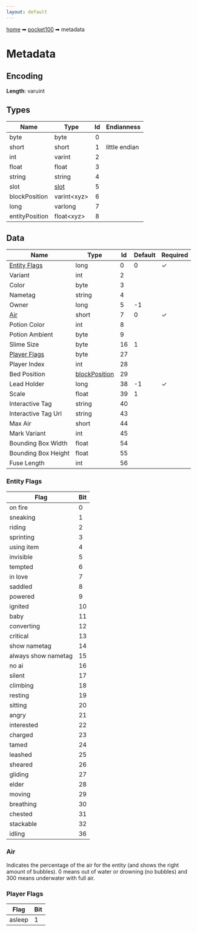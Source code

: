 ```yaml
---
layout: default
---
```


[home](/) ➡ [pocket100](/protocol/pocket100) ➡ metadata

# Metadata

## Encoding

**Length**: varuint

## Types

Name | Type | Id | Endianness
---|---|:---:|---
byte | byte | 0 | 
short | short | 1 | little endian
int | varint | 2 | 
float | float | 3 | 
string | string | 4 | 
slot | [slot](/protocol/pocket100/types/slot) | 5 | 
blockPosition | varint&lt;xyz&gt; | 6 | 
long | varlong | 7 | 
entityPosition | float&lt;xyz&gt; | 8 | 
## Data
Name | Type | Id | Default | Required
---|---|---|---|---
[Entity Flags](#entity-flags) | long | 0 | 0 | ✓
Variant | int | 2 |  |  
Color | byte | 3 |  |  
Nametag | string | 4 |  |  
Owner | long | 5 | -1 |  
[Air](#air) | short | 7 | 0 | ✓
Potion Color | int | 8 |  |  
Potion Ambient | byte | 9 |  |  
Slime Size | byte | 16 | 1 |  
[Player Flags](#player-flags) | byte | 27 |  |  
Player Index | int | 28 |  |  
Bed Position | [blockPosition](/protocol/pocket100/types/block-position) | 29 |  |  
Lead Holder | long | 38 | -1 | ✓
Scale | float | 39 | 1 |  
Interactive Tag | string | 40 |  |  
Interactive Tag Url | string | 43 |  |  
Max Air | short | 44 |  |  
Mark Variant | int | 45 |  |  
Bounding Box Width | float | 54 |  |  
Bounding Box Height | float | 55 |  |  
Fuse Length | int | 56 |  |  
### Entity Flags

Flag | Bit
---|---
on fire | 0
sneaking | 1
riding | 2
sprinting | 3
using item | 4
invisible | 5
tempted | 6
in love | 7
saddled | 8
powered | 9
ignited | 10
baby | 11
converting | 12
critical | 13
show nametag | 14
always show nametag | 15
no ai | 16
silent | 17
climbing | 18
resting | 19
sitting | 20
angry | 21
interested | 22
charged | 23
tamed | 24
leashed | 25
sheared | 26
gliding | 27
elder | 28
moving | 29
breathing | 30
chested | 31
stackable | 32
idling | 36
### Air

Indicates the percentage of the air for the entity (and shows the right amount of bubbles). 0 means out of water or drowning (no bubbles) and 300 means underwater with full air.

### Player Flags

Flag | Bit
---|---
asleep | 1
